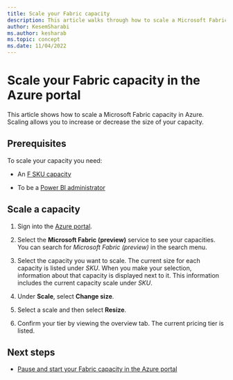 ```yaml
---
title: Scale your Fabric capacity
description: This article walks through how to scale a Microsoft Fabric capacity in Azure.
author: KesemSharabi
ms.author: kesharab
ms.topic: concept
ms.date: 11/04/2022
---
```


# Scale your Fabric capacity in the Azure portal

This article shows how to scale a Microsoft Fabric capacity in Azure. Scaling allows you to increase or decrease the size of your capacity.

## Prerequisites

To scale your capacity you need:

* An [F SKU capacity](licenses-buy.md#azure-skus)

* To be a [Power BI administrator](../admin/admin-overview.md#power-platform-and-power-bi-admin-roles)

## Scale a capacity

1. Sign into the [Azure portal](https://portal.azure.com/).

2. Select the **Microsoft Fabric (preview)** service to see your capacities. You can search for *Microsoft Fabric (preview)* in the search menu.

3. Select the capacity you want to scale. The current size for each capacity is listed under *SKU*. When you make your selection, information about that capacity is displayed next to it. This information includes the current capacity scale  under *SKU*.

4. Under **Scale**, select **Change size**.

5. Select a scale and then select **Resize**.

6. Confirm your tier by viewing the overview tab. The current pricing tier is listed.

## Next steps

* [Pause and start your Fabric capacity in the Azure portal](pause-resume.md)
